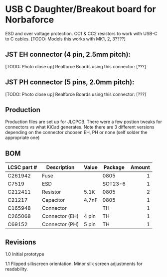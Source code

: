 # USB C Daughter/Breakout board for Norbaforce 

ESD and over voltage protection.  CC1 & CC2 resistors to work with USB-C to C cables.
[TODO: Models this works with MK1, 2, 3????]

## JST EH connector (4 pin, 2.5mm pitch):
[TODO: Photo close up]
Realforce Boards using this connector: [???]

## JST PH connector (5 pins, 2.0mm pitch): 
[TODO: Photo close up]
Realforce Boards using this connector: [???]

## Production
Production files are set up for JLCPCB.  There were a few postion tweaks for connectors vs what KiCad generates.  Note there are 3 different versions depending on the connector choosen EH, PH or none (self solder the appropriate one)

## BOM

| LCSC part # | Description   | Value | Package  | Amount |
| ----------- | ------------- | ----- | -------- | ------:|
| C261942     | Fuse          |       | 0805     | 1      |
| C7519       | ESD           |       | SOT23-6  | 1      |
| C212411     | Resistor      | 5.1K  | 0805     | 2      |
| C21217      | Capacitor     | 4.7nF | 0805     | 1      |
| C165948     | Connector     |       | TH       | 1      |
| C265068     | Connector (EH)| 4 pin | TH       | 1      |
| C69152      | Connector (PH)| 5 pin | TH       | 1      |



## Revisions
1.0 Initial prototype

1.1 Flipped silkscreen orientation.  Minor silk screen adjustments for readability.

